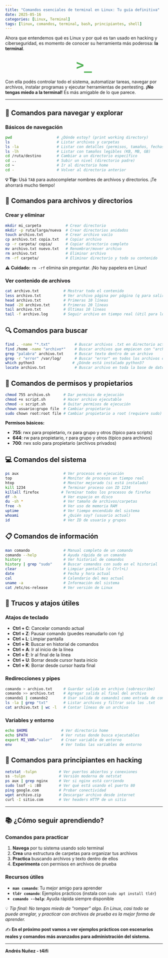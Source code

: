 ```yaml
---
title: "Comandos esenciales de terminal en Linux: Tu guía definitiva"
date: 2025-05-16
categories: [Linux, Terminal]
tags: [linux, comandos, terminal, bash, principiantes, shell]
---
```


Ahora que entendemos qué es Linux y por qué es tan usado en hacking y ciberseguridad, es momento de conocer su herramienta más poderosa: **la terminal**.

<div style="text-align: center; margin: 20px 0;">
  <span style="font-size: 3em; font-weight: bold; font-family: monospace; color: #4CAF50;">&gt;_</span>
</div>

Con ella podés controlar todo el sistema, automatizar tareas, navegar por archivos, instalar programas y ejecutar herramientas de pentesting. **¡No tengas miedo a la terminal!** Es más amigable de lo que parece.

---

## 🚀 Comandos para navegar y explorar

### Básicos de navegación
```bash
pwd                    # ¿Dónde estoy? (print working directory)
ls                     # Listar archivos y carpetas
ls -la                 # Listar con detalles (permisos, tamaños, fechas)
ls -lh                 # Listar con tamaños legibles (KB, MB, GB)
cd /ruta/destino       # Cambiar a un directorio específico
cd ..                  # Subir un nivel (directorio padre)
cd ~                   # Ir al directorio home
cd -                   # Volver al directorio anterior
```

**💡 Tip:** Usá `TAB` para autocompletar nombres de archivos y directorios. ¡Te ahorrará mucho tiempo!

## 📁 Comandos para archivos y directorios

### Crear y eliminar
```bash
mkdir mi_carpeta           # Crear directorio
mkdir -p ruta/larga/nueva  # Crear directorios anidados
touch archivo.txt          # Crear archivo vacío
cp archivo.txt copia.txt   # Copiar archivo
cp -r carpeta/ copia/      # Copiar directorio completo
mv archivo.txt nuevo.txt   # Renombrar/mover archivo
rm archivo.txt             # Eliminar archivo
rm -rf carpeta/            # Eliminar directorio y todo su contenido
```

⚠️ **Cuidado:** `rm -rf` elimina sin preguntar. ¡No hay papelera en Linux!

### Ver contenido de archivos
```bash
cat archivo.txt           # Mostrar todo el contenido
less archivo.txt          # Ver archivo página por página (q para salir)
head archivo.txt          # Primeras 10 líneas
head -20 archivo.txt      # Primeras 20 líneas
tail archivo.txt          # Últimas 10 líneas
tail -f archivo.log       # Seguir archivo en tiempo real (útil para logs)
```

## 🔍 Comandos para buscar

```bash
find . -name "*.txt"           # Buscar archivos .txt en directorio actual
find /home -name "archivo*"    # Buscar archivos que empiecen con "archivo"
grep "palabra" archivo.txt     # Buscar texto dentro de un archivo
grep -r "error" /var/log/      # Buscar "error" en todos los archivos de logs
which python3                 # ¿Dónde está instalado python3?
locate archivo.txt             # Buscar archivo en toda la base de datos del sistema
```

## 🔐 Comandos de permisos y propietarios

```bash
chmod 755 archivo.sh      # Dar permisos de ejecución
chmod +x script.sh        # Hacer archivo ejecutable
chmod -x script.sh        # Quitar permisos de ejecución
chown usuario:grupo file  # Cambiar propietario
sudo chown root:root file # Cambiar propietario a root (requiere sudo)
```

**Permisos básicos:**
- **755**: rwx para propietario, rx para grupo y otros (típico para scripts)
- **644**: rw para propietario, r para grupo y otros (típico para archivos)
- **700**: rwx solo para propietario (archivos privados)

## 💻 Comandos del sistema

```bash
ps aux                    # Ver procesos en ejecución
top                       # Monitor de procesos en tiempo real
htop                      # Monitor mejorado (si está instalado)
kill 1234                 # Terminar proceso con ID 1234
killall firefox          # Terminar todos los procesos de firefox
df -h                     # Ver espacio en disco
du -sh *                  # Ver tamaño de archivos/carpetas
free -h                   # Ver uso de memoria RAM
uptime                    # Ver tiempo encendido del sistema
whoami                    # ¿Quién soy? (usuario actual)
id                        # Ver ID de usuario y grupos
```

## 📋 Comandos de información

```bash
man comando               # Manual completo de un comando
comando --help            # Ayuda rápida de un comando
history                   # Ver historial de comandos
history | grep "sudo"     # Buscar comandos con sudo en el historial
clear                     # Limpiar pantalla (o Ctrl+L)
date                      # Fecha y hora actual
cal                       # Calendario del mes actual
uname -a                  # Información del sistema
cat /etc/os-release       # Ver versión de Linux
```

## 🚀 Trucos y atajos útiles

### Atajos de teclado
- **Ctrl + C**: Cancelar comando actual
- **Ctrl + Z**: Pausar comando (puedes reanudarlo con `fg`)
- **Ctrl + L**: Limpiar pantalla
- **Ctrl + R**: Buscar en historial de comandos
- **Ctrl + A**: Ir al inicio de la línea
- **Ctrl + E**: Ir al final de la línea
- **Ctrl + U**: Borrar desde cursor hasta inicio
- **Ctrl + K**: Borrar desde cursor hasta final

### Redirecciones y pipes
```bash
comando > archivo.txt     # Guardar salida en archivo (sobrescribe)
comando >> archivo.txt    # Agregar salida al final del archivo
comando1 | comando2       # Usar salida de comando1 como entrada de comando2
ls -la | grep "txt"       # Listar archivos y filtrar solo los .txt
cat archivo.txt | wc -l   # Contar líneas de un archivo
```

### Variables y entorno
```bash
echo $HOME               # Ver directorio home
echo $PATH               # Ver rutas donde busca ejecutables
export MI_VAR="valor"    # Crear variable de entorno
env                      # Ver todas las variables de entorno
```

## 🔧 Comandos para principiantes en hacking

```bash
netstat -tulpn          # Ver puertos abiertos y conexiones
ss -tulpn               # Versión moderna de netstat
ps aux | grep nginx     # Ver si nginx está corriendo
sudo lsof -i :80        # Ver qué está usando el puerto 80
ping google.com         # Probar conectividad
wget archivo.zip        # Descargar archivo desde internet
curl -I sitio.com       # Ver headers HTTP de un sitio
```

---

## 📚 ¿Cómo seguir aprendiendo?

### Comandos para practicar
1. **Navega** por tu sistema usando solo terminal
2. **Crea** una estructura de carpetas para organizar tus archivos
3. **Practica** buscando archivos y texto dentro de ellos
4. **Experimenta** con permisos en archivos de prueba

### Recursos útiles
- **`man comando`**: Tu mejor amigo para aprender
- **`tldr comando`**: Ejemplos prácticos (instala con `sudo apt install tldr`)
- **`comando --help`**: Ayuda rápida siempre disponible

💡 *Tip final: No tengas miedo de "romper" algo. En Linux, casi todo se puede arreglar, y practicar con archivos de prueba es la mejor forma de aprender.*

✍️ **En el próximo post vamos a ver ejemplos prácticos con escenarios reales y comandos más avanzados para administración del sistema.**

---
**Andrés Nuñez - t4ifi**
